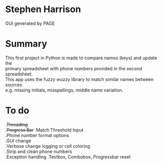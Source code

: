# Stephen Harrison  
GUI generated by PAGE  
  
# Summary
This first project in Python is made to compare names (keys) and update the  
primary spreadsheet with phone numbers provided in the second spreadsheet.  
This app uses the fuzzy wuzzy library to match similar names between sources  
e.g. missing initials, misspellings, middle name variation.  
  
# To do
.~~Threading~~  
.~~Progress Bar~~
.Match Threshold Input  
.Phone number format options  
.GUI change  
.Verbose change logging or cell coloring  
.Strip and clean phone numbers  
.Exception handling
.Textbox, Combobox, Progressbar reset